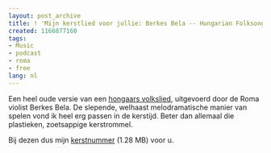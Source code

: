 ```yaml
---
layout: post_archive
title: ! 'Mijn kerstlied voor jullie: Berkes Bela -- Hungarian Folksong Medley'
created: 1166877160
tags:
- Music
- podcast
- roma
- free
lang: nl
---
```

Een heel oude versie van een [hongaars volkslied](http://www.archive.org/details/Berkes_Bela_Hungarian_Folksong_Medley), uitgevoerd door de Roma violist Berkes Bela. De slepende, welhaast melodramatische manier van spelen vond ik heel erg passen in de kerstijd. Beter dan allemaal die plastieken, zoetsappige kerstrommel.

Bij dezen dus mijn [kerstnummer](http://bler.webschuur.com/sites/bler.webschuur.com/files/Berkes_Bela-Nepdal_Egyveleg_1.ogg) (1.28 MB) voor u. <!--break-->
